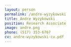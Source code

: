 ```yaml
---
layout: person
permalink: /andre-wyzykowski
title: Andre Wyzykowski
position: Research Associate
image: andre.png
phone: (517) 353-6767 
cv: andre-wyzykowski-cv.pdf
---
```

